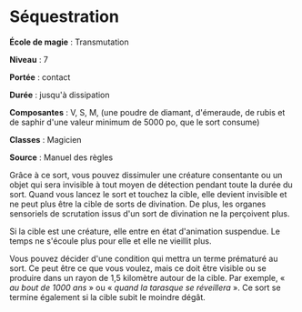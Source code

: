 # Séquestration

**École de magie** : Transmutation

**Niveau** : 7

**Portée** : contact

**Durée** : jusqu'à dissipation

**Composantes** : V, S, M, (une poudre de diamant, d'émeraude, de rubis et de saphir d'une valeur minimum de 5000 po, que le sort consume)

**Classes** : Magicien

**Source** : Manuel des règles

Grâce à ce sort, vous pouvez dissimuler une créature consentante ou un objet qui sera invisible à tout moyen de détection pendant toute la durée du sort. Quand vous lancez le sort et touchez la cible, elle devient invisible et ne peut plus être la cible de sorts de divination. De plus, les organes sensoriels de scrutation issus d'un sort de divination ne la perçoivent plus.

Si la cible est une créature, elle entre en état d'animation suspendue. Le temps ne s'écoule plus pour elle et elle ne vieillit plus.

Vous pouvez décider d'une condition qui mettra un terme prématuré au sort. Ce peut être ce que vous voulez, mais ce doit être visible ou se produire dans un rayon de 1,5 kilomètre autour de la cible. Par exemple, « _au bout de 1000 ans_ » ou « _quand la tarasque se réveillera_ ». Ce sort se termine également si la cible subit le moindre dégât.
